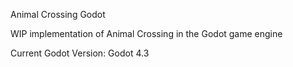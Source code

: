 Animal Crossing Godot

WIP implementation of Animal Crossing in the Godot game engine

Current Godot Version: Godot 4.3

 
